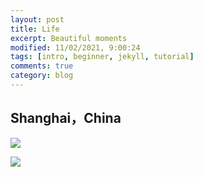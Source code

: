 ```yaml
---
layout: post
title: Life
excerpt: Beautiful moments
modified: 11/02/2021, 9:00:24
tags: [intro, beginner, jekyll, tutorial]
comments: true
category: blog
---
```


## Shanghai，China
![](/images/IMG_3038.JPG)

![](/images/IMG_3040.JPG)


